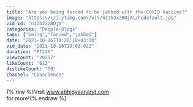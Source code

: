 ```yaml
---
title: "Are you being forced to be jabbed with the COVID Vaccine?"
image: "https:\/\/i.ytimg.com\/vi\/n13hJxzBOjA\/hqdefault.jpg"
vid_id: "n13hJxzBOjA"
categories: "People-Blogs"
tags: ["being","forced","jabbed"]
date: "2021-10-26T18:28:18+03:00"
vid_date: "2021-10-16T10:08:02Z"
duration: "PT22S"
viewcount: "20757"
likeCount: "612"
dislikeCount: "50"
channel: "Conscience"
---
```

{% raw %}Visit www.abhigyaanand.com<br /> for more!{% endraw %}
